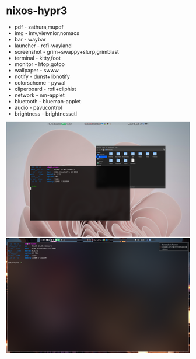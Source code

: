 # nixos-hypr3

* pdf - zathura,mupdf
* img - imv,viewnior,nomacs
* bar - waybar
* launcher - rofi-wayland
* screenshot - grim+swappy+slurp,grimblast
* terminal - kitty,foot 
* monitor - htop,gotop
* wallpaper - swww
* notify - dunst+libnotify
* colorscheme - pywal
* cliperboard - rofi+cliphist
* network - nm-applet
* bluetooth - blueman-applet
* audio - pavucontrol
* brightness - brightnessctl


![pic](./res/img1_.png "t")
![pic](./res/img2_.png "t")


